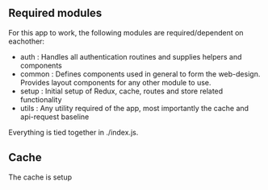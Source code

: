 
## Required modules
For this app to work, the following modules are required/dependent on eachother:
- auth : Handles all authentication routines and supplies helpers and components
- common : Defines components used in general to form the web-design. Provides layout components for any other module to use.
- setup : Initial setup of Redux, cache, routes and store related functionality
- utils : Any utility required of the app, most importantly the cache and api-request baseline

Everything is tied together in ./index.js.

## Cache

The cache is setup

